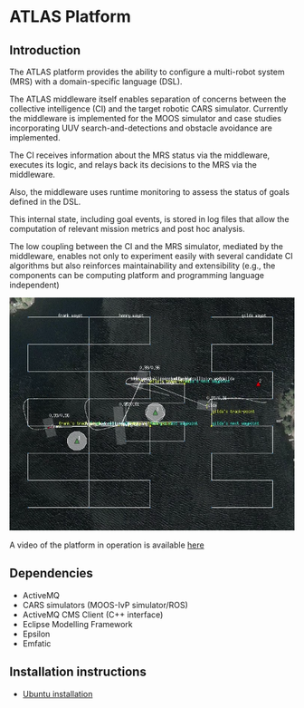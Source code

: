 # ATLAS Platform
## Introduction

The ATLAS platform provides the ability to configure a multi-robot system (MRS) with a domain-specific language (DSL). 

The ATLAS middleware itself enables separation of concerns between the collective intelligence (CI) and the target robotic CARS simulator. Currently the 
middleware is implemented for the MOOS simulator and case studies incorporating UUV search-and-detections and obstacle avoidance are implemented. 

The CI receives information about the MRS status via the middleware, executes its logic, and relays back its decisions to the MRS via the middleware. 

Also, the middleware uses runtime monitoring to assess the status of goals defined in the DSL. 

This internal state, including goal events, is stored in log files that allow the computation of relevant mission metrics and post hoc analysis.

The low coupling between the CI and the MRS simulator, mediated by the middleware, enables not only to experiment easily with several candidate CI 
algorithms but also reinforces maintainability and extensibility (e.g., the components can be computing platform and programming language independent)

![alt text](https://github.com/jrharbin-york/atlas-middleware/blob/ciexpt/images-and-videos/screenshot-image.png "Case Study image")

A video of the platform in operation is available [here](https://github.com/jrharbin-york/atlas-middleware/blob/ciexpt/images-and-videos/atlas-ci-testing-casestudy1.mp4 "Video of case study 1")

## Dependencies
* ActiveMQ
* CARS simulators (MOOS-IvP simulator/ROS)
* ActiveMQ CMS Client (C++ interface)
* Eclipse Modelling Framework
* Epsilon
* Emfatic

## Installation instructions
* [Ubuntu installation](https://github.com/jrharbin-york/atlas-middleware/blob/ciexpt/install-instructions/ubuntu-install.org "Ubuntu Installation instructions")
